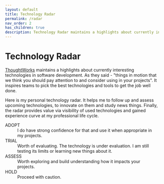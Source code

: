 ```yaml
---
layout: default
title: Technology Radar
permalink: /radar
nav_order: 2
has_children: true
description: Technology Radar maintains a highlights about currently interesting technologies in software development.
---
```


# Technology Radar

[ThoughtWorks](https://www.thoughtworks.com/radar) maintains a highlights about currently interesting technologies in software development. As they said - "things in motion that we think you should pay attention to and consider using in your projects". It inspires teams to pick the best technologies and tools to get the job well done.

Here is my personal technology radar. It helps me to follow up and assess upcoming technologies, to innovate on them and study news things. Finally, the radar provides value via visibility of used technologies and gained experience curve at my professional life cycle.


<dl>
   <dt>ADOPT</dt>
   <dd>I do have strong confidence for that and use it when appropriate in my projects.</dd>

   <dt>TRIAL</dt>
   <dd>Worth of evaluating. The technology is under evaluation. I am still testing its limits or learning new things about it.</dd> 

   <dt>ASSESS</dt>
   <dd>Worth exploring and build understanding how it impacts your projects.</dd>
  
   <dt>HOLD</dt>
   <dd>Proceed with caution.</dd>
</dl>

<!--
<div>
   <iframe frameborder="no" width="100%" height="1024" src="https://radar.thoughtworks.com/?sheetId=https%3A%2F%2Fdocs.google.com%2Fspreadsheets%2Fd%2F1CfPj-UsFzfayELgTSMDK7YXBqOFCDlEGndsaIy91Ack%2Fedit%3Fusp%3Dsharing">
   </iframe>
</div>
-->
